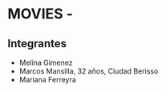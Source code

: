 # MOVIES -

## Integrantes

- Melina Gimenez
- Marcos Mansilla, 32 años, Ciudad Berisso
- Mariana Ferreyra 
